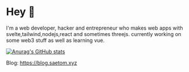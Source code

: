 # Hey 👋
I'm a web developer,  hacker and entrepreneur who makes web apps with svelte,tailwind,nodejs,react and sometimes threejs. currently working on some web3 stuff as well as learning vue.

[![Anurag's GitHub stats](https://github-readme-stats.vercel.app/api?username=SeatomGuy)](https://github.com/anuraghazra/github-readme-stats)

Blog: https://blog.saetom.xyz

